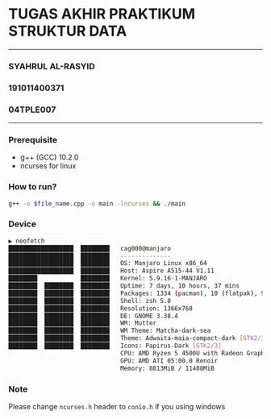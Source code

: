 # TUGAS AKHIR PRAKTIKUM STRUKTUR DATA

---
### SYAHRUL AL-RASYID
### 191011400371
### 04TPLE007
---


### Prerequisite
  - g++ (GCC) 10.2.0
  - ncurses for linux

### How to run?
```bash
g++ -o $file_name.cpp -o main -lncurses && ./main
```

### Device
```bash
▶ neofetch
██████████████████  ████████   cag000@manjaro
██████████████████  ████████   --------------
██████████████████  ████████   OS: Manjaro Linux x86_64
██████████████████  ████████   Host: Aspire A515-44 V1.11
████████            ████████   Kernel: 5.9.16-1-MANJARO
████████  ████████  ████████   Uptime: 7 days, 10 hours, 37 mins
████████  ████████  ████████   Packages: 1334 (pacman), 10 (flatpak), 9 (snap)
████████  ████████  ████████   Shell: zsh 5.8
████████  ████████  ████████   Resolution: 1366x768
████████  ████████  ████████   DE: GNOME 3.38.4
████████  ████████  ████████   WM: Mutter
████████  ████████  ████████   WM Theme: Matcha-dark-sea
████████  ████████  ████████   Theme: Adwaita-maia-compact-dark [GTK2/3]
████████  ████████  ████████   Icons: Papirus-Dark [GTK2/3]
                               CPU: AMD Ryzen 5 4500U with Radeon Graphics (6) @ 2.375GHz
                               GPU: AMD ATI 05:00.0 Renoir
                               Memory: 8813MiB / 11408MiB
```

### Note
Please change `ncurses.h` header to `conio.h` if you using windows